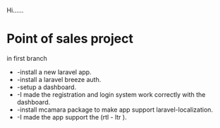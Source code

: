 Hi......
  <h1>Point of sales project </h1>
in first branch 
<br>
<ul>
  <li>-install a new laravel app.</li>
  <li>-install a laravel breeze auth.</li>
  <li>-setup a dashboard.</li>
  <li>-I made the registration and login system work correctly with the dashboard.</li>
  <li>-install mcamara package to make app support laravel-localization.</li>
  <li>-I made the app support the (rtl - ltr ).</li>
</ul>
